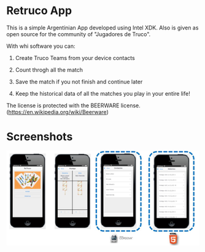 Retruco App
=====================================================================

This is a simple Argentinian App developed using Intel XDK. Also is given as 
open source for the community of "Jugadores de Truco".

With whi software you can:

1) Create Truco Teams from your device contacts

2) Count throgh all the match

3) Save the match if you not finish and continue later

4) Keep the historical data of all the matches you play in your entire life!


The license is protected with the BEERWARE license. (https://en.wikipedia.org/wiki/Beerware)


Screenshots
=====================================================================

![Alt text](/assets/retruco-screenshots.JPG?raw=true "RetrucoApp")